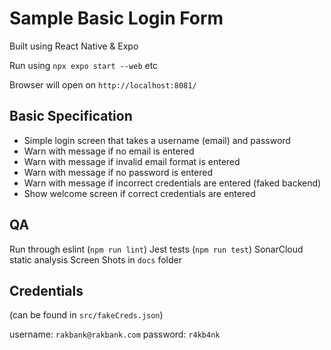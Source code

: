 
# Sample Basic Login Form

Built using React Native & Expo

Run using `npx expo start --web` etc

Browser will open on `http://localhost:8081/`

## Basic Specification

* Simple login screen that takes a username (email) and password
* Warn with message if no email is entered
* Warn with message if invalid email format is entered
* Warn with message if no password is entered
* Warn with message if incorrect credentials are entered (faked backend)
* Show welcome screen if correct credentials are entered

## QA

Run through eslint (`npm run lint`)
Jest tests (`npm run test`)
SonarCloud static analysis
Screen Shots in `docs` folder

## Credentials

(can be found in `src/fakeCreds.json`)

username: `rakbank@rakbank.com`
password: `r4kb4nk`
